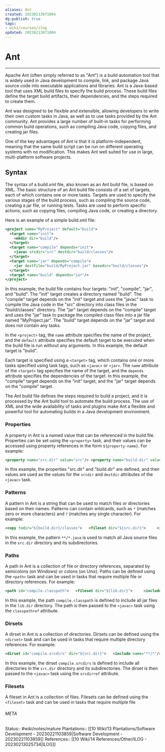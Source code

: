 ```yaml
---
aliases: Ant
created: 20230213071004
dg-publish: true
tags:
- wiki/courses/ilog
updated: 20230213071004
---
```

# Ant
---
Apache Ant (often simply referred to as "Ant") is a build automation tool that is widely used in Java development to compile, link, and package Java source code into executable applications and libraries. Ant is a Java-based tool that uses XML build files to specify the build process. These build files define the target build artifacts, their dependencies, and the steps required to create them.

Ant was designed to be flexible and extensible, allowing developers to write their own custom tasks in Java, as well as to use tasks provided by the Ant community. Ant provides a large number of built-in tasks for performing common build operations, such as compiling Java code, copying files, and creating jar files.

One of the key advantages of Ant is that it is platform-independent, meaning that the same build script can be run on different operating systems with no modification. This makes Ant well suited for use in large, multi-platform software projects.

## Syntax
The syntax of a build.xml file, also known as an Ant build file, is based on XML. The basic structure of an Ant build file consists of a set of targets, each of which contains one or more tasks. Targets are used to specify the various stages of the build process, such as compiling the source code, creating a jar file, or running tests. Tasks are used to perform specific actions, such as copying files, compiling Java code, or creating a directory.

Here is an example of a simple build.xml file:

```xml
<project name="MyProject" default="build">
  <target name="init">
    <mkdir dir="build"/>
  </target>
  <target name="compile" depends="init">
    <javac srcdir="src" destdir="build/classes"/>
  </target>
  <target name="jar" depends="compile">
    <jar destfile="build/MyProject.jar" basedir="build/classes"/>
  </target>
  <target name="build" depends="jar"/>
</project>
```

In this example, the build file contains four targets: "init", "compile", "jar", and "build". The "init" target creates a directory named "build". The "compile" target depends on the "init" target and uses the "javac" task to compile the Java code in the "src" directory into class files in the "build/classes" directory. The "jar" target depends on the "compile" target and uses the "jar" task to package the compiled class files into a jar file named "MyProject.jar". The "build" target depends on the "jar" target and does not contain any tasks.

In the `<project>` tag, the `name` attribute specifies the name of the project, and the `default` attribute specifies the default target to be executed when the build file is run without any arguments. In this example, the default target is "build".

Each target is specified using a `<target>` tag, which contains one or more tasks specified using task tags, such as `<javac>` or `<jar>`. The `name` attribute of the `<target>` tag specifies the name of the target, and the `depends` attribute specifies the dependencies of the target. In this example, the "compile" target depends on the "init" target, and the "jar" target depends on the "compile" target.

The Ant build file defines the steps required to build a project, and it is processed by the Ant build tool to automate the build process. The use of XML and the wide availability of tasks and plugins make Ant a flexible and powerful tool for automating builds in a Java development environment.

### Properties
A property in Ant is a named value that can be referenced in the build file. Properties can be set using the `<property>` task, and their values can be accessed using property references in the form `${property-name}`. For example:

```xml
<property name="src.dir" value="src"/> <property name="build.dir" value="build"/>  <javac srcdir="${src.dir}" destdir="${build.dir}/classes"/>
```

In this example, the properties "src.dir" and "build.dir" are defined, and their values are used as the values for the `srcdir` and `destdir` attributes of the `<javac>` task.

### Patterns
A pattern in Ant is a string that can be used to match files or directories based on their names. Patterns can contain wildcards, such as `*` (matches zero or more characters) and `?` (matches any single character). For example:


```xml
<copy todir="${build.dir}/classes">   <fileset dir="${src.dir}">     <include name="**/*.java"/>   </fileset> </copy>
```

In this example, the pattern `**/*.java` is used to match all Java source files in the `src.dir` directory and its subdirectories.

### Paths
A path in Ant is a collection of file or directory references, separated by semicolons (on Windows) or colons (on Unix). Paths can be defined using the `<path>` task and can be used in tasks that require multiple file or directory references. For example:

```xml
<path id="compile.classpath">   <fileset dir="${lib.dir}">     <include name="*.jar"/>   </fileset> </path>  <javac srcdir="${src.dir}" destdir="${build.dir}/classes" classpathref="compile.classpath"/>
```

In this example, the path `compile.classpath` is defined to include all jar files in the `lib.dir` directory. The path is then passed to the `<javac>` task using the `classpathref` attribute.

### Dirsets
A dirset in Ant is a collection of directories. Dirsets can be defined using the `<dirset>` task and can be used in tasks that require multiple directory references. For example:

```xml
<dirset id="compile.srcdirs" dir="${src.dir}">   <include name="**/*"/> </dirset>  <javac destdir="${build.dir}/classes" srcdirref="compile.srcdirs"/>
```

In this example, the dirset `compile.srcdirs` is defined to include all directories in the `src.dir` directory and its subdirectories. The dirset is then passed to the `<javac>` task using the `srcdirref` attribute.

### Filesets
A fileset in Ant is a collection of files. Filesets can be defined using the `<fileset>` task and can be used in tasks that require multiple file


###### META
Status:: #wiki/notes/mature 
Plantations:: [[10 Wiki/13 Plantations/Software Development - 20230221103859\|Software Development - 20230221103859]]
References:: [[10 Wiki/14 References/Other/ILOG - 20230213025734\|ILOG]]
